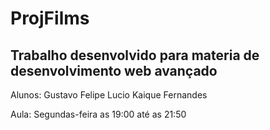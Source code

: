 # ProjFilms

## Trabalho desenvolvido para materia de desenvolvimento web avançado

Alunos: Gustavo Felipe Lucio
        Kaique Fernandes
        
Aula: Segundas-feira as 19:00 até as 21:50
